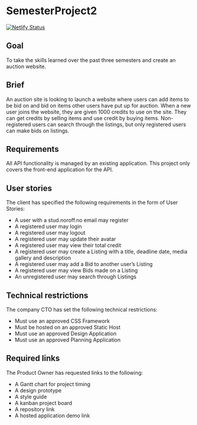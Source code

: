 # SemesterProject2

[![Netlify Status](https://api.netlify.com/api/v1/badges/7fa71ca4-823f-4c36-994d-7d4332722476/deploy-status)](https://app.netlify.com/sites/norauc/deploys)

## Goal
To take the skills learned over the past three semesters and create an auction website.



## Brief
An auction site is looking to launch a website where users can add items to be bid on and bid on items other users have put up for auction.
When a new user joins the website, they are given 1000 credits to use on the site. They can get credits by selling items and use credit by buying items. Non-registered users can search through the listings, but only registered users can make bids on listings.



## Requirements
All API functionality is managed by an existing application. This project only covers the front-end application for the API.



## User stories
The client has specified the following requirements in the form of User Stories:
</br>
- A user with a stud.noroff.no email may register
- A registered user may login
- A registered user may logout
- A registered user may update their avatar
- A registered user may view their total credit
- A registered user may create a Listing with a title, deadline date, media gallery and description
- A registered user may add a Bid to another user’s Listing
- A registered user may view Bids made on a Listing
- An unregistered user may search through Listings



## Technical restrictions
The company CTO has set the following technical restrictions:
- Must use an approved CSS Framework
- Must be hosted on an approved Static Host
- Must use an approved Design Application
- Must use an approved Planning Application



## Required links
The Product Owner has requested links to the following:
- A Gantt chart for project timing
- A design prototype
- A style guide
- A kanban project board
- A repository link
- A hosted application demo link
